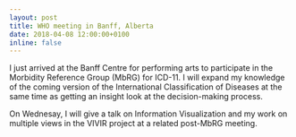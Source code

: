 ```yaml
---
layout: post
title: WHO meeting in Banff, Alberta
date: 2018-04-08 12:00:00+0100
inline: false
---
```

I just arrived at the Banff Centre for performing arts to participate in the Morbidity Reference Group (MbRG) for ICD-11. I will expand my knowledge of the coming version of the International Classification of Diseases at the same time as getting an insight look at the decision-making process.

On Wednesay, I will give a talk on Information Visualization and my work on multiple views in the VIVIR project at a related post-MbRG meeting.
